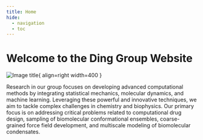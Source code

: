 ```yaml
---
title: Home
hide:
  - navigation
  - toc
---
```


# Welcome to the Ding Group Website

![Image title](./_static/home.jpg){ align=right width=400 }

Research in our group focuses on developing advanced computational methods by integrating statistical mechanics, molecular dynamics, and machine learning. Leveraging these powerful and innovative techniques, we aim to tackle complex challenges in chemistry and biophysics. Our primary focus is on addressing critical problems related to computational drug design, sampling of biomolecular conformational ensembles, coarse-grained force field development, and multiscale modeling of biomolecular condensates.
